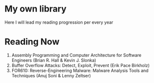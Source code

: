 # My own library
Here I will lead my reading progression per every year

# Reading Now

1. Assembly Programming and Computer Architecture for Software Engineers (Brian R. Hall & Kevin J. Slonka)
2. Buffer Overflow Attacks: Detect, Exploit, Prevent (Erik Pace Birkholz)
3. FOR610: Reverse-Engineering Malware: Malware Analysis Tools and Techniques (Anuj Soni & Lenny Zeltser)
